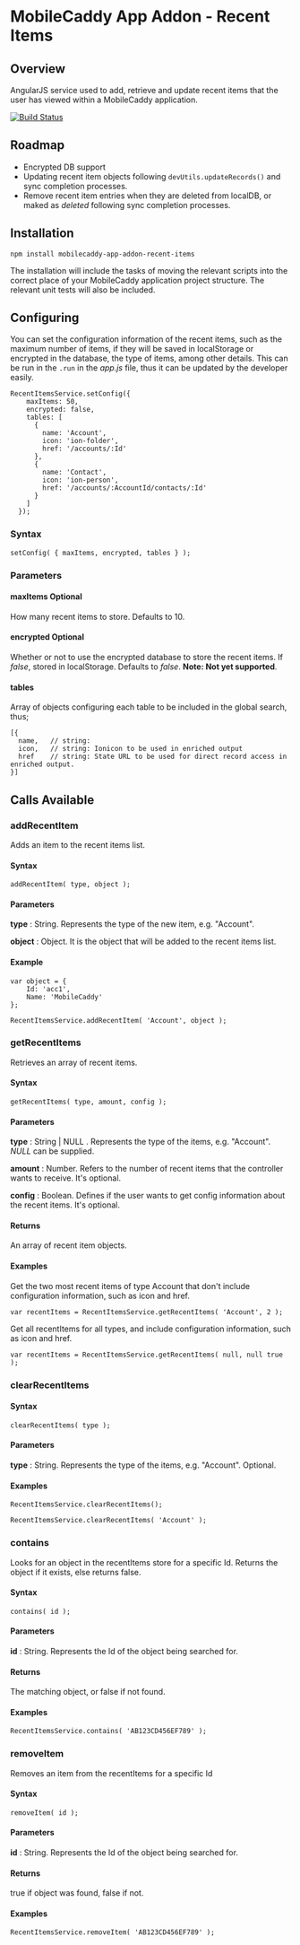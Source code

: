 # MobileCaddy App Addon - Recent Items

## Overview

AngularJS service used to add, retrieve and update recent items that the user has viewed within a MobileCaddy application.

[![Build Status](https://travis-ci.org/MobileCaddy/mobilecaddy-app-addon-recent-items.svg)](https://travis-ci.org/MobileCaddy/mobilecaddy-app-addon-recent-items)


## Roadmap

- Encrypted DB support
- Updating recent item objects following `devUtils.updateRecords()` and sync completion processes.
- Remove recent item entries when they are deleted from localDB, or maked as *deleted* following sync completion processes.

## Installation

```
npm install mobilecaddy-app-addon-recent-items
```

The installation will include the tasks of moving the relevant scripts into the correct place of your MobileCaddy application project structure. The relevant unit tests will also be included.

## Configuring

You can set the configuration information of the recent items, such as the maximum number of items, if they will be saved in localStorage or encrypted in the database, the type of items, among other details. This can be run in the `.run` in the _app.js_ file, thus it can be updated by the developer easily.

```
RecentItemsService.setConfig({
    maxItems: 50,
    encrypted: false,
    tables: [
      {
        name: 'Account',
        icon: 'ion-folder',
        href: '/accounts/:Id'
      },
      {
        name: 'Contact',
        icon: 'ion-person',
        href: '/accounts/:AccountId/contacts/:Id'
      }
    ]
  });

```

### Syntax
```
setConfig( { maxItems, encrypted, tables } );
```

### Parameters

#### maxItems Optional

How many recent items to store. Defaults to 10.

#### encrypted Optional

Whether or not to use the encrypted database to store the recent items. If _false_, stored in localStorage. Defaults to *false*. **Note: Not yet supported**.

#### tables

Array of objects configuring each table to be included in the global search, thus;
```
[{
  name,   // string:
  icon,   // string: Ionicon to be used in enriched output
  href    // string: State URL to be used for direct record access in enriched output.
}]
```


## Calls Available


### addRecentItem ###

Adds an item to the recent items list.

#### Syntax
```
addRecentItem( type, object );
```

#### Parameters ####

**type** : String. Represents the type of the new item, e.g. "Account".

**object** : Object. It is the object that will be added to the recent items list.

#### Example ####

```
var object = {
	Id: 'acc1',
	Name: 'MobileCaddy'
};

RecentItemsService.addRecentItem( 'Account', object );

```

### getRecentItems ###

Retrieves an array of recent items.

#### Syntax
```
getRecentItems( type, amount, config );
```

#### Parameters ####

**type** : String | NULL . Represents the type of the items, e.g. "Account". *NULL* can be supplied.

**amount** : Number. Refers to the number of recent items that the controller wants to receive. It's optional.

**config** : Boolean. Defines if the user wants to get config information about the recent items. It's optional.

#### Returns ####

An array of recent item objects.

#### Examples ####

Get the two most recent items of type Account that don't include configuration information, such as icon and href.

```
var recentItems = RecentItemsService.getRecentItems( 'Account', 2 );

```

Get all recentItems for all types, and include configuration information, such as icon and href.

```
var recentItems = RecentItemsService.getRecentItems( null, null true );

```

### clearRecentItems ###

#### Syntax
```
clearRecentItems( type );
```

#### Parameters ####

**type** : String. Represents the type of the items, e.g. "Account". Optional.

#### Examples ####

```
RecentItemsService.clearRecentItems();

RecentItemsService.clearRecentItems( 'Account' );

```

### contains ###

Looks for an object in the recentItems store for a specific Id. Returns the object if it exists, else returns false.

#### Syntax
```
contains( id );
```

#### Parameters ####

**id** : String. Represents the Id of the object being searched for.

#### Returns ####

The matching object, or false if not found.

#### Examples ####

```
RecentItemsService.contains( 'AB123CD456EF789' );

```

### removeItem ###

Removes an item from the recentItems for a specific Id

#### Syntax
```
removeItem( id );
```

#### Parameters ####

**id** : String. Represents the Id of the object being searched for.

#### Returns ####

true if object was found, false if not.

#### Examples ####

```
RecentItemsService.removeItem( 'AB123CD456EF789' );

```